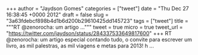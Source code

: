 
+++
author = "Jaydson Gomes"
categories = ["tweet"]
date = "Thu Dec 27 16:38:45 +0000 2012"
draft = false
slug = "3a63fdebcf898b4d1b6d200b29610425dd145723"
tags = ["tweet"]
title = """RT @zenorocha: um artigo ..."""
tweet = true
micro = true
tweet_url = "https://twitter.com/jaydson/status/284337533649817600"
+++
RT @zenorocha: um artigo especial contando tudo, o convite para escrever um livro, as mil palestras, as mil viagens e metas para 2013! h ...
